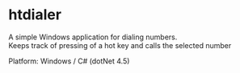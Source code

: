 # htdialer
A simple Windows application for dialing numbers.  
Keeps track of pressing of a hot key and calls the selected number  

Platform: Windows / C# (dotNet 4.5)
